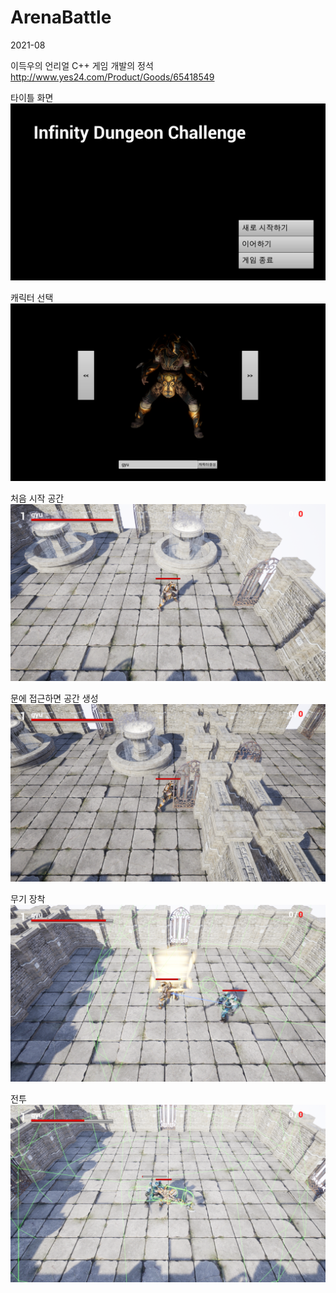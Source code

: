 # ArenaBattle
2021-08

이득우의 언리얼 C++ 게임 개발의 정석
http://www.yes24.com/Product/Goods/65418549

타이틀 화면
![title](./image/title.png)

캐릭터 선택
![title2](./image/title2.png)

처음 시작 공간
![1](./image/1.png)

문에 접근하면 공간 생성
![2](./image/2.png)

무기 장착
![3](./image/3.png)

전투
![4](./image/4.png)
